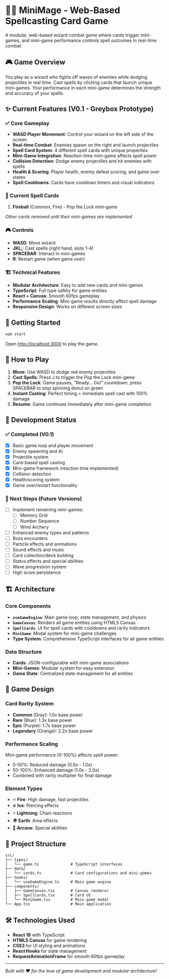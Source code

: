 # 🧙‍♂️ MiniMage - Web-Based Spellcasting Card Game

A modular, web-based wizard combat game where cards trigger mini-games, and mini-game performance controls spell outcomes in real-time combat.

## 🎮 Game Overview

You play as a wizard who fights off waves of enemies while dodging projectiles in real time. Cast spells by clicking cards that launch unique mini-games. Your performance in each mini-game determines the strength and accuracy of your spells.

## ✨ Current Features (V0.1 - Greybox Prototype)

### ✅ Core Gameplay
- **WASD Player Movement**: Control your wizard on the left side of the screen
- **Real-time Combat**: Enemies spawn on the right and launch projectiles
- **Spell Card System**: 4 different spell cards with unique properties
- **Mini-Game Integration**: Reaction-time mini-game affects spell power
- **Collision Detection**: Dodge enemy projectiles and hit enemies with spells
- **Health & Scoring**: Player health, enemy defeat scoring, and game over states
- **Spell Cooldowns**: Cards have cooldown timers and visual indicators

### 🎯 Current Spell Cards
1. **Fireball** (Common, Fire) - Pop the Lock mini-game

*Other cards removed until their mini-games are implemented*

### 🎮 Controls
- **WASD**: Move wizard
- **JKL;**: Cast spells (right hand, slots 1-4)
- **SPACEBAR**: Interact in mini-games
- **R**: Restart game (when game over)

### 🏗️ Technical Features
- **Modular Architecture**: Easy to add new cards and mini-games
- **TypeScript**: Full type safety for game entities
- **React + Canvas**: Smooth 60fps gameplay
- **Performance Scaling**: Mini-game results directly affect spell damage
- **Responsive Design**: Works on different screen sizes

## 🚀 Getting Started

```bash
npm start
```

Open [http://localhost:3000](http://localhost:3000) to play the game.

## 🎯 How to Play

1. **Move**: Use WASD to dodge red enemy projectiles
2. **Cast Spells**: Press J to trigger the Pop the Lock mini-game
3. **Pop the Lock**: Game pauses, "Ready... Go!" countdown, press SPACEBAR to stop spinning donut on green
4. **Instant Casting**: Perfect timing = immediate spell cast with 100% damage
5. **Resume**: Game continues immediately after mini-game completion

## 🔧 Development Status

### ✅ Completed (V0.1)
- [x] Basic game loop and player movement
- [x] Enemy spawning and AI
- [x] Projectile system
- [x] Card-based spell casting
- [x] Mini-game framework (reaction time implemented)
- [x] Collision detection
- [x] Health/scoring system
- [x] Game over/restart functionality

### 🚧 Next Steps (Future Versions)
- [ ] Implement remaining mini-games:
  - [ ] Memory Grid
  - [ ] Number Sequence
  - [ ] Wind Archery
- [ ] Enhanced enemy types and patterns
- [ ] Boss encounters
- [ ] Particle effects and animations
- [ ] Sound effects and music
- [ ] Card collection/deck building
- [ ] Status effects and special abilities
- [ ] Wave progression system
- [ ] High score persistence

## 🏗️ Architecture

### Core Components
- **`useGameEngine`**: Main game loop, state management, and physics
- **`GameCanvas`**: Renders all game entities using HTML5 Canvas
- **`SpellCards`**: UI for spell cards with cooldowns and rarity indicators
- **`MiniGame`**: Modal system for mini-game challenges
- **Type System**: Comprehensive TypeScript interfaces for all game entities

### Data Structure
- **Cards**: JSON-configurable with mini-game associations
- **Mini-Games**: Modular system for easy extension
- **Game State**: Centralized state management for all entities

## 🎨 Game Design

### Card Rarity System
- **Common** (Gray): 1.0x base power
- **Rare** (Blue): 1.3x base power
- **Epic** (Purple): 1.7x base power
- **Legendary** (Orange): 2.2x base power

### Performance Scaling
Mini-game performance (0-100%) affects spell power:
- 0-50%: Reduced damage (0.5x - 1.0x)
- 50-100%: Enhanced damage (1.0x - 2.0x)
- Combined with rarity multiplier for final damage

### Element Types
- 🔥 **Fire**: High damage, fast projectiles
- ❄️ **Ice**: Piercing effects
- ⚡ **Lightning**: Chain reactions
- 🌍 **Earth**: Area effects
- 🌟 **Arcane**: Special abilities

## 📁 Project Structure

```
src/
├── types/
│   └── game.ts              # TypeScript interfaces
├── data/
│   └── cards.ts             # Card configurations and mini-games
├── hooks/
│   └── useGameEngine.ts     # Main game engine
├── components/
│   ├── GameCanvas.tsx       # Canvas renderer
│   ├── SpellCards.tsx       # Card UI
│   └── MiniGame.tsx         # Mini-game modal
└── App.tsx                  # Main application
```

## 🛠️ Technologies Used

- **React 18** with TypeScript
- **HTML5 Canvas** for game rendering
- **CSS3** for UI styling and animations
- **React Hooks** for state management
- **RequestAnimationFrame** for smooth 60fps gameplay

---

*Built with ❤️ for the love of game development and modular architecture!*
